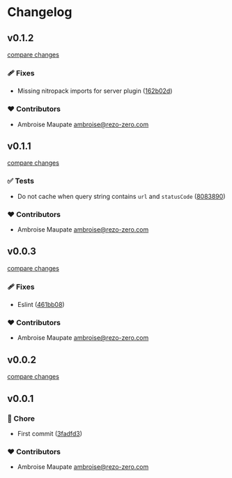 # Changelog


## v0.1.2

[compare changes](https://github.com/rezozero/nuxt-cache-control/compare/v0.1.1...v0.1.2)

### 🩹 Fixes

- Missing nitropack imports for server plugin ([162b02d](https://github.com/rezozero/nuxt-cache-control/commit/162b02d))

### ❤️ Contributors

- Ambroise Maupate <ambroise@rezo-zero.com>

## v0.1.1

[compare changes](https://github.com/rezozero/nuxt-cache-control/compare/v0.0.3...v0.1.1)

### ✅ Tests

- Do not cache when query string contains `url` and `statusCode` ([8083890](https://github.com/rezozero/nuxt-cache-control/commit/8083890))

### ❤️ Contributors

- Ambroise Maupate <ambroise@rezo-zero.com>

## v0.0.3

[compare changes](https://github.com/rezozero/nuxt-cache-control/compare/v0.0.2...v0.0.3)

### 🩹 Fixes

- Eslint ([461bb08](https://github.com/rezozero/nuxt-cache-control/commit/461bb08))

### ❤️ Contributors

- Ambroise Maupate <ambroise@rezo-zero.com>

## v0.0.2

[compare changes](https://github.com/rezozero/nuxt-cache-control/compare/v0.0.1...v0.0.2)

## v0.0.1


### 🏡 Chore

- First commit ([3fadfd3](https://github.com/rezozero/nuxt-cache-control/commit/3fadfd3))

### ❤️ Contributors

- Ambroise Maupate <ambroise@rezo-zero.com>

